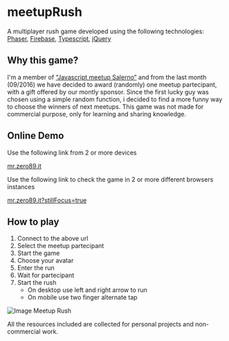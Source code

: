 # meetupRush
A multiplayer rush game developed using the following technologies: [Phaser](http://phaser.io), [Firebase](https://firebase.google.com/), 
[Typescript](http://www.typescriptlang.org/), [jQuery](http://www.jquery.com)

## Why this game?
I'm a member of [“Javascript meetup Salerno”](https://www.meetup.com/it-IT/JS-Salerno/) and from the last month (09/2016) we have decided to award (randomly) 
one meetup partecipant, with a gift offered by our montly sponsor. 
Since the first lucky guy was chosen using a simple random function, 
i decided to find a more funny way to choose the winners of next meetups. 
This game was not made for commercial purpose, only for learning and sharing knowledge.
## Online Demo
Use the following link from 2 or more devices

[mr.zero89.it](http://mr.zero89.it)

Use the following link to check the game in 2 or more different browsers instances

[mr.zero89.it?stillFocus=true](http://mr.zero89.it/?stillFocus=true)
## How to play

1. Connect to the above url
2. Select the meetup partecipant
3. Start the game
4. Choose your avatar
5. Enter the run
6. Wait for partecipant
7. Start the rush
   * On desktop use left and right arrow to run
   * On mobile use two finger alternate tap


![Image Meetup Rush](http://mr.zero89.it/meetup-rush.jpg)


All the resources included are collected for personal projects and non-commercial work.

